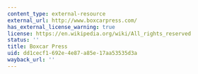```yaml
---
content_type: external-resource
external_url: http://www.boxcarpress.com/
has_external_license_warning: true
license: https://en.wikipedia.org/wiki/All_rights_reserved
status: ''
title: Boxcar Press
uid: dd1cecf1-692e-4e87-a85e-17aa53535d3a
wayback_url: ''
---
```

